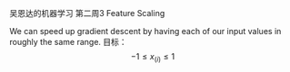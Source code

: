 吴恩达的机器学习 第二周3
Feature Scaling

We can speed up gradient descent by having each of our input values in roughly the same range.
目标：
$$-1\leq x_{(i)} \leq 1$$